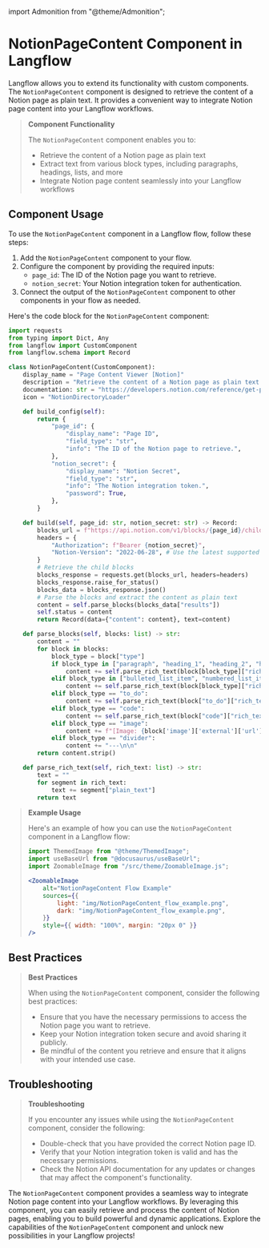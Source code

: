 import Admonition from "@theme/Admonition";

# NotionPageContent Component in Langflow

Langflow allows you to extend its functionality with custom components. The `NotionPageContent` component is designed to retrieve the content of a Notion page as plain text. It provides a convenient way to integrate Notion page content into your Langflow workflows.

> **Component Functionality**
>
> The `NotionPageContent` component enables you to:
>
> - Retrieve the content of a Notion page as plain text
> - Extract text from various block types, including paragraphs, headings, lists, and more
> - Integrate Notion page content seamlessly into your Langflow workflows

## Component Usage

To use the `NotionPageContent` component in a Langflow flow, follow these steps:

1. Add the `NotionPageContent` component to your flow.
2. Configure the component by providing the required inputs:
   - `page_id`: The ID of the Notion page you want to retrieve.
   - `notion_secret`: Your Notion integration token for authentication.
3. Connect the output of the `NotionPageContent` component to other components in your flow as needed.

Here's the code block for the `NotionPageContent` component:

```python
import requests
from typing import Dict, Any
from langflow import CustomComponent
from langflow.schema import Record

class NotionPageContent(CustomComponent):
    display_name = "Page Content Viewer [Notion]"
    description = "Retrieve the content of a Notion page as plain text."
    documentation: str = "https://developers.notion.com/reference/get-page"
    icon = "NotionDirectoryLoader"

    def build_config(self):
        return {
            "page_id": {
                "display_name": "Page ID",
                "field_type": "str",
                "info": "The ID of the Notion page to retrieve.",
            },
            "notion_secret": {
                "display_name": "Notion Secret",
                "field_type": "str",
                "info": "The Notion integration token.",
                "password": True,
            },
        }

    def build(self, page_id: str, notion_secret: str) -> Record:
        blocks_url = f"https://api.notion.com/v1/blocks/{page_id}/children?page_size=100"
        headers = {
            "Authorization": f"Bearer {notion_secret}",
            "Notion-Version": "2022-06-28", # Use the latest supported version
        }
        # Retrieve the child blocks
        blocks_response = requests.get(blocks_url, headers=headers)
        blocks_response.raise_for_status()
        blocks_data = blocks_response.json()
        # Parse the blocks and extract the content as plain text
        content = self.parse_blocks(blocks_data["results"])
        self.status = content
        return Record(data={"content": content}, text=content)

    def parse_blocks(self, blocks: list) -> str:
        content = ""
        for block in blocks:
            block_type = block["type"]
            if block_type in ["paragraph", "heading_1", "heading_2", "heading_3", "quote"]:
                content += self.parse_rich_text(block[block_type]["rich_text"]) + "\n\n"
            elif block_type in ["bulleted_list_item", "numbered_list_item"]:
                content += self.parse_rich_text(block[block_type]["rich_text"]) + "\n"
            elif block_type == "to_do":
                content += self.parse_rich_text(block["to_do"]["rich_text"]) + "\n"
            elif block_type == "code":
                content += self.parse_rich_text(block["code"]["rich_text"]) + "\n\n"
            elif block_type == "image":
                content += f"[Image: {block['image']['external']['url']}]\n\n"
            elif block_type == "divider":
                content += "---\n\n"
        return content.strip()

    def parse_rich_text(self, rich_text: list) -> str:
        text = ""
        for segment in rich_text:
            text += segment["plain_text"]
        return text
```

> **Example Usage**
>
> Here's an example of how you can use the `NotionPageContent` component in a Langflow flow:
>
> ```jsx
> import ThemedImage from "@theme/ThemedImage";
> import useBaseUrl from "@docusaurus/useBaseUrl";
> import ZoomableImage from "/src/theme/ZoomableImage.js";
> 
> <ZoomableImage
>     alt="NotionPageContent Flow Example"
>     sources={{
>         light: "img/NotionPageContent_flow_example.png",
>         dark: "img/NotionPageContent_flow_example.png",
>     }}
>     style={{ width: "100%", margin: "20px 0" }}
> />
> ```

## Best Practices

> **Best Practices**
>
> When using the `NotionPageContent` component, consider the following best practices:
>
> - Ensure that you have the necessary permissions to access the Notion page you want to retrieve.
> - Keep your Notion integration token secure and avoid sharing it publicly.
> - Be mindful of the content you retrieve and ensure that it aligns with your intended use case.

## Troubleshooting

> **Troubleshooting**
>
> If you encounter any issues while using the `NotionPageContent` component, consider the following:
>
> - Double-check that you have provided the correct Notion page ID.
> - Verify that your Notion integration token is valid and has the necessary permissions.
> - Check the Notion API documentation for any updates or changes that may affect the component's functionality.

The `NotionPageContent` component provides a seamless way to integrate Notion page content into your Langflow workflows. By leveraging this component, you can easily retrieve and process the content of Notion pages, enabling you to build powerful and dynamic applications. Explore the capabilities of the `NotionPageContent` component and unlock new possibilities in your Langflow projects!
